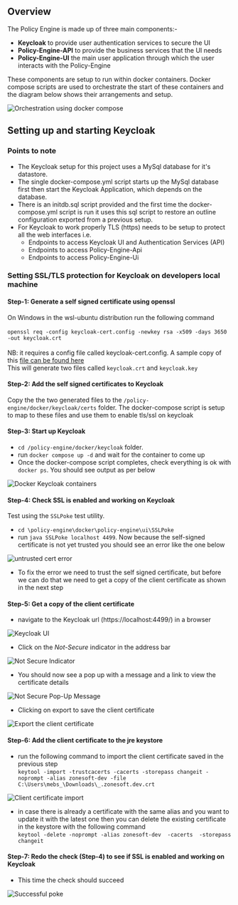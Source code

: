 ## Overview

The Policy Engine is made up of three main components:-
 - **Keycloak** to provide user authentication services to secure the UI
 - **Policy-Engine-API** to provide the business services that the UI needs
 - **Policy-Engine-UI** the main user application through which the user interacts with the Policy-Engine
 
These components are setup to run within docker containers. Docker compose scripts are used to orchestrate the start of these containers and the diagram below shows their arrangements and setup.


![Orchestration using docker compose](./01-orchestration.png)


## Setting up and starting Keycloak

### Points to note
 - The Keycloak setup for this project uses a MySql database for it's datastore. 
 - The single docker-compose.yml script starts up the MySql database first then start the Keycloak Application, which depends on the database. 
 - There is an initdb.sql script provided and the first time the docker-compose.yml script is run it uses this sql script to restore an outline configuration exported from a previous setup.
 - For Keycloak to work properly TLS (https) needs to be setup to protect all the web interfaces i.e.
 	 - Endpoints to access Keycloak UI and Authentication Services (API)
 	 - Endpoints to access Policy-Engine-Api
 	 - Endpoints to access Policy-Engine-Ui

### Setting SSL/TLS protection for Keycloak on developers local machine

#### Step-1: Generate a self signed certificate	using openssl
On Windows in the wsl-ubuntu distribution run the following command<br/>
<br/>
`openssl req -config keycloak-cert.config -newkey rsa -x509 -days 3650 -out keycloak.crt`<br/>
<br/>
NB: it requires a config file called keycloak-cert.config. A sample copy of this [file can be found here](./generating-self-signed-certificate/keycloak-cert.config)<br/>
This will generate two files called `keycloak.crt` and `keycloak.key`

#### Step-2: Add the self signed certificates to Keycloak
Copy the the two generated files to the `/policy-engine/docker/keycloak/certs` folder. The docker-compose script is setup to map to these files and use them to enable tls/ssl on keycloak

#### Step-3: Start up Keycloak
- `cd /policy-engine/docker/keycloak` folder.
- run `docker compose up -d` and wait for the container to come up
- Once the docker-compose script completes, check everything is ok with `docker ps`. You should see output as per below

![Docker Keycloak containers](./02-keycloak-docker-ps.png)

#### Step-4: Check SSL is enabled and working on Keycloak
Test using the `SSLPoke` test utility.
- `cd \policy-engine\docker\policy-engine\ui\SSLPoke`
- run `java SSLPoke localhost 4499`. Now because the self-signed certificate is not yet trusted you should see an error like the one below

![untrusted cert error](./03-signature-check-failed.png)

- To fix the error we need to trust the self signed certificate, but before we can do that we need to get a copy of the client certificate as shown in the next step

#### Step-5: Get a copy of the client certificate
- navigate to the Keycloak url (https://localhost:4499/) in a browser

![Keycloak UI](./04-navigate-to-keycloak.png)

- Click on the *Not-Secure* indicator in the address bar

![Not Secure Indicator](./05-not-secure-indicator.png)

- You should now see a pop up with a message and a link to view the certificate details

![Not Secure Pop-Up Message](./06-not-secure-pop-up.png)

- Clicking on export to save the client certificate

![Export the client certificate](./07-show-certificate.png)

#### Step-6: Add the client certificate to the jre keystore

- run the following command to import the client certificate saved in the previous step<br/>
`keytool -import -trustcacerts -cacerts -storepass changeit -noprompt -alias zonesoft-dev -file C:\Users\mebs_\Downloads\_.zonesoft.dev.crt`

![Client certificate import](./08-cert-successfully-added.png)

- in case there is already a certificate with the same alias and you want to update it with the latest one then you can delete the existing certificate in the keystore with the following command <br/>
`keytool -delete -noprompt -alias zonesoft-dev  -cacerts  -storepass changeit`

#### Step-7: Redo the check (Step-4) to see if SSL is enabled and working on Keycloak
 - This time the check should succeed
 
 ![Successful poke](./09-redo-check.png)
